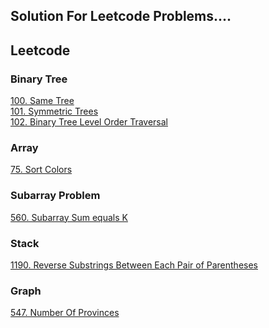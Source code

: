 <h2>Solution For Leetcode Problems....</h2>

## Leetcode 

### Binary Tree
[100. Same Tree](https://github.com/paras-13/Leetcode/blob/main/100.cpp)<br>
[101. Symmetric Trees](https://github.com/paras-13/Leetcode/blob/main/101.cpp)<br>
[102. Binary Tree Level Order Traversal](https://github.com/paras-13/Leetcode/blob/main/102.cpp)


### Array
[75. Sort Colors](https://github.com/paras-13/Leetcode/blob/main/75.cpp)


### Subarray Problem
[560. Subarray Sum equals K](https://github.com/paras-13/Leetcode/blob/main/560.cpp)

### Stack
[1190. Reverse Substrings Between Each Pair of Parentheses](https://github.com/paras-13/Leetcode/blob/main/1190.cpp)

### Graph
[547. Number Of Provinces](https://github.com/paras-13/Leetcode/blob/main/547.cpp)